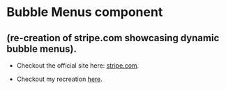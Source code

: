 # Bubble Menus component
## (re-creation of stripe.com showcasing dynamic bubble menus).

- Checkout the official site here: [stripe.com](https://stripe.com/?utm_campaign=paid_brand-US_Search_Brand_Stripe-1803852691&utm_medium=cpc&utm_source=google&ad_content=448938759831&utm_term=aud-371735251615:kwd-94834400&utm_matchtype=e&utm_adposition=&utm_device=c&gclid=CjwKCAiA1aiMBhAUEiwACw25MTnb6NmpKcYT1K6p0tc036R4u6Q0UpnrG7jIuvgjPaie8cFF8DyycBoCOTMQAvD_BwE).

- Checkout my recreation [here](https://the-fetaverse.github.io/rc-bubble-menus/).

